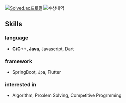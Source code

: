 [![Solved.ac프로필](http://mazassumnida.wtf/api/generate_badge?boj=whquddn55)](https://solved.ac/whquddn55)
![수상내역](https://whquddn55.github.io/whquddn55/test.svg)

##  Skills
### language
* **C/C++, Java**, Javascript, Dart
### framework
* SpringBoot, Jpa, Flutter
### interested in
* Algorithm, Problem Solving, Competitive Progrmming
